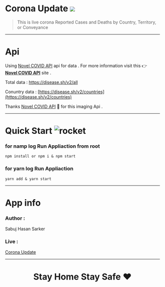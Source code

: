
# Corona Update [<img  src="https://img.shields.io/badge/%20Corona%20update -Live%20here-brightgreen"/>](https://corona-update-sabuj.netlify.com/)

> This is live corona  Reported Cases and Deaths by Country, Territory, or Conveyance
---
# Api 
Using [Novel COVID API](https://corona.lmao.ninja/)  api for data . For more information visit this :point_right: **[Novel COVID API](https://corona.lmao.ninja/)**  site . 

Total data : https://disease.sh/v2/all

Conuntry data : [https://disease.sh/v2/countries](https://disease.sh/v2/countries)

Thanks [Novel COVID API](https://corona.lmao.ninja/)   :pray: for this imaging Api .


---
# Quick Start ![rocket](https://github.githubassets.com/images/icons/emoji/unicode/1f680.png)

### for namp log Run Appliaction  from root

    npm install or npm i & npm start

### for yarn log Run Appliaction 

    yarn add & yarn start


---
# App info
### Author  :
Sabuj Hasan Sarker
### Live :
[Corona Update](https://corona-update-sabuj.netlify.com/)

---
#  <h1 align="center" >Stay Home Stay Safe   :heart:<h1/>        
